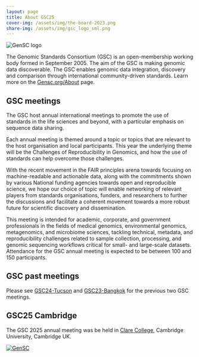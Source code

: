 ```yaml
---
layout: page
title: About GSC25
cover-img: /assets/img/the-board-2023.png
share-img: /assets/img/gsc_logo_sml.png
---
```


![GenSC logo](../assets/img/gsc_logo_sml.png)

The Genomic Standards Consortium (GSC) is an open-membership working body formed in September 2005. The aim of the GSC is making genomic data discoverable. The GSC enables genomic data integration, discovery and comparison through international community-driven standards. Learn more on the [Gensc.org/About](https://www.gensc.org/pages/about.html) page.


## GSC meetings
The GSC host annual international meetings to promote the use of standards in the life sciences and beyond, with a particular emphasis on sequence data sharing.

Each annual meeting is themed around a topic or topics that are relevant to the host organisation and local participants. This year the underlying theme will be the Challenges of Reproducibility in Genomics, and how the use of standards can help overcome those challenges.

With the recent movement in the FAIR principles arena towards focusing on machine-readable and actionable data, along with the commitments shown by various National funding agencies towards open and reproducible science, we hope our choice of topic will enable networking of relevant players from standards organisations, funders, and researchers to further the discussions and facilitate a coherent movement towards a more robust future for scientific discovery and dissemination.

This meeting is intended for academic, corporate, and government professionals in the fields of medical genomics, environmental genomics, metagenomics, and microbiome sciences, tackling technical, metadata, and reproducibility challenges related to sample collection, processing, and genomic sequencing workflows critical for small- and large-scale datasets. 
Attendance for the GSC annual meeting is expected to be between 100 and 150 participants.  


## GSC past meetings
Please see [GSC24-Tucson](https://genomicsstandardsconsortium.github.io/GSC24-Tucson/) and [GSC23-Bangkok](https://genomicsstandardsconsortium.github.io/GSC23-Bangkok/) for the previous two GSC meetings.

## GSC25 Cambridge
The GSC 2025 annual meeting was be held in [Clare College](https://genomicsstandardsconsortium.github.io/GSC25-Cambridge/pages/venue/), Cambridge University, Cambridge UK.


[ ![GenSC](../assets/img/gsc_logo_sml.png) ](https://www.gensc.org/)
